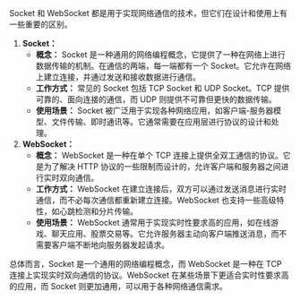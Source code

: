 Socket 和 WebSocket 都是用于实现网络通信的技术，但它们在设计和使用上有一些重要的区别。

1. **Socket：**
   - **概念：** Socket 是一种通用的网络编程概念，它提供了一种在网络上进行数据传输的机制。在通信的两端，每一端都有一个 Socket。它允许在网络上建立连接，并通过发送和接收数据进行通信。
   - **工作方式：** 常见的 Socket 包括 TCP Socket 和 UDP Socket。TCP 提供可靠的、面向连接的通信，而 UDP 则提供不可靠但更快的数据传输。
   - **使用场景：** Socket 被广泛用于实现各种网络应用，如客户端-服务器模型、文件传输、即时通讯等。它通常需要在应用层进行协议的设计和处理。
2. **WebSocket：**
   - **概念：** WebSocket 是一种在单个 TCP 连接上提供全双工通信的协议。它是为了解决 HTTP 协议的一些限制而设计的，允许客户端和服务器之间进行实时双向通信。
   - **工作方式：** WebSocket 在建立连接后，双方可以通过发送消息进行实时通信，而不必每次通信都重新建立连接。WebSocket 也支持一些高级特性，如心跳检测和分片传输。
   - **使用场景：** WebSocket 通常用于实现实时性要求高的应用，如在线游戏、聊天应用、股票交易等。它允许服务器主动向客户端推送消息，而不需要客户端不断地向服务器发起请求。

总体而言，Socket 是一个通用的网络编程概念，而 WebSocket 是一种在 TCP 连接上实现实时双向通信的协议。WebSocket 在某些场景下更适合实时性要求高的应用，而 Socket 则更加通用，可以用于各种网络通信需求。